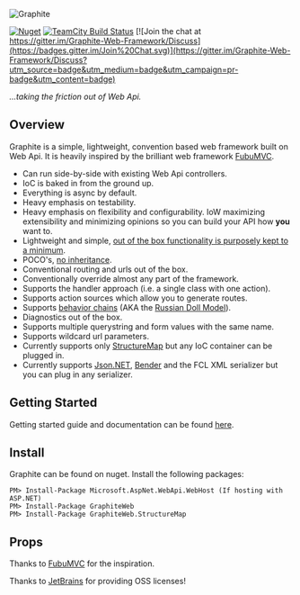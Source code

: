 ![Graphite](https://github.com/mikeobrien/graphite/raw/master/misc/header.png)

[![Nuget](http://img.shields.io/nuget/v/GraphiteWeb.svg?style=flat)](http://www.nuget.org/packages/GraphiteWeb/) [![TeamCity Build Status](https://img.shields.io/teamcity/http/build.mikeobrien.net/s/Graphite.svg?style=flat)](http://build.mikeobrien.net/viewType.html?buildTypeId=Graphite&guest=1) [![Join the chat at https://gitter.im/Graphite-Web-Framework/Discuss](https://badges.gitter.im/Join%20Chat.svg)](https://gitter.im/Graphite-Web-Framework/Discuss?utm_source=badge&utm_medium=badge&utm_campaign=pr-badge&utm_content=badge)


*...taking the friction out of Web Api.*

## Overview

Graphite is a simple, lightweight, convention based web framework built on Web Api. It is heavily inspired by the brilliant web framework [FubuMVC](https://fubumvc.github.io/). 

- Can run side-by-side with existing Web Api controllers.
- IoC is baked in from the ground up.
- Everything is async by default.
- Heavy emphasis on testability.
- Heavy emphasis on flexibility and configurability. IoW maximizing extensibility and minimizing opinions so you can build your API how **you** want to.
- Lightweight and simple, [out of the box functionality is purposely kept to a minimum](https://www.brainyquote.com/quotes/quotes/a/antoinedes103610.html).
- POCO's, [no inheritance](https://en.wikipedia.org/wiki/Composition_over_inheritance).
- Conventional routing and urls out of the box.
- Conventionally override almost any part of the framework.
- Supports the handler approach (i.e. a single class with one action).
- Supports action sources which allow you to generate routes.
- Supports [behavior chains](http://www.mkmurray.com/blog/2011/06/13/fubumvc-behavior-chains-the-bmvc-pattern/) (AKA the [Russian Doll Model](http://codebetter.com/jeremymiller/2011/01/09/fubumvcs-internal-runtime-the-russian-doll-model-and-how-it-compares-to-asp-net-mvc-and-openrasta/)).
- Diagnostics out of the box.
- Supports multiple querystring and form values with the same name.
- Supports wildcard url parameters.
- Currently supports only [StructureMap](http://structuremap.github.io/) but any IoC container can be plugged in.
- Currently supports [Json.NET](http://www.newtonsoft.com/json), [Bender](https://github.com/mikeobrien/Bender) and the FCL XML serializer but you can plug in any serializer.

Getting Started
------------

Getting started guide and documentation can be found [here](http://graphiteweb.io).


Install
------------

Graphite can be found on nuget. Install the following packages:

    PM> Install-Package Microsoft.AspNet.WebApi.WebHost (If hosting with ASP.NET)
    PM> Install-Package GraphiteWeb
    PM> Install-Package GraphiteWeb.StructureMap

Props
------------

Thanks to [FubuMVC](https://fubumvc.github.io/) for the inspiration.

Thanks to [JetBrains](http://www.jetbrains.com/) for providing OSS licenses! 